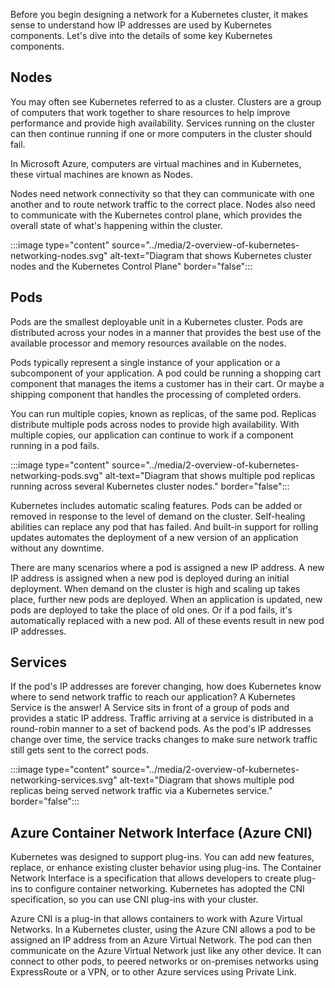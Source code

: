 Before you begin designing a network for a Kubernetes cluster, it makes sense to understand how IP addresses are used by Kubernetes components. Let's dive into the details of some key Kubernetes components.

## Nodes

You may often see Kubernetes referred to as a cluster. Clusters are a group of computers that work together to share resources to help improve performance and provide high availability. Services running on the cluster can then continue running if one or more computers in the cluster should fail.

In Microsoft Azure, computers are virtual machines and in Kubernetes, these virtual machines are known as Nodes.

Nodes need network connectivity so that they can communicate with one another and to route network traffic to the correct place. Nodes also need to communicate with the Kubernetes control plane, which provides the overall state of what's happening within the cluster.

:::image type="content" source="../media/2-overview-of-kubernetes-networking-nodes.svg" alt-text="Diagram that shows Kubernetes cluster nodes and the Kubernetes Control Plane" border="false":::

## Pods

Pods are the smallest deployable unit in a Kubernetes cluster. Pods are distributed across your nodes in a manner that provides the best use of the available processor and memory resources available on the nodes.

Pods typically represent a single instance of your application or a subcomponent of your application. A pod could be running a shopping cart component that manages the items a customer has in their cart. Or maybe a shipping component that handles the processing of completed orders.

You can run multiple copies, known as replicas, of the same pod. Replicas distribute multiple pods across nodes to provide high availability. With multiple copies, our application can continue to work if a component running in a pod fails.

:::image type="content" source="../media/2-overview-of-kubernetes-networking-pods.svg" alt-text="Diagram that shows multiple pod replicas running across several Kubernetes cluster nodes." border="false":::

Kubernetes includes automatic scaling features. Pods can be added or removed in response to the level of demand on the cluster. Self-healing abilities can replace any pod that has failed. And built-in support for rolling updates automates the deployment of a new version of an application without any downtime.

There are many scenarios where a pod is assigned a new IP address. A new IP address is assigned when a new pod is deployed during an initial deployment. When demand on the cluster is high and scaling up takes place, further new pods are deployed. When an application is updated, new pods are deployed to take the place of old ones. Or if a pod fails, it's automatically replaced with a new pod. All of these events result in new pod IP addresses.

## Services

If the pod's IP addresses are forever changing, how does Kubernetes know where to send network traffic to reach our application? A Kubernetes Service is the answer! A Service sits in front of a group of pods and provides a static IP address. Traffic arriving at a service is distributed in a round-robin manner to a set of backend pods. As the pod's IP addresses change over time, the service tracks changes to make sure network traffic still gets sent to the correct pods.

:::image type="content" source="../media/2-overview-of-kubernetes-networking-services.svg" alt-text="Diagram that shows multiple pod replicas being served network traffic via a Kubernetes service." border="false":::

## Azure Container Network Interface (Azure CNI)

Kubernetes was designed to support plug-ins. You can add new features, replace, or enhance existing cluster behavior using plug-ins. The Container Network Interface is a specification that allows developers to create plug-ins to configure container networking. Kubernetes has adopted the CNI specification, so you can use CNI plug-ins with your cluster.

Azure CNI is a plug-in that allows containers to work with Azure Virtual Networks. In a Kubernetes cluster, using the Azure CNI allows a pod to be assigned an IP address from an Azure Virtual Network. The pod can then communicate on the Azure Virtual Network just like any other device. It can connect to other pods, to peered networks or on-premises networks using ExpressRoute or a VPN, or to other Azure services using Private Link.
